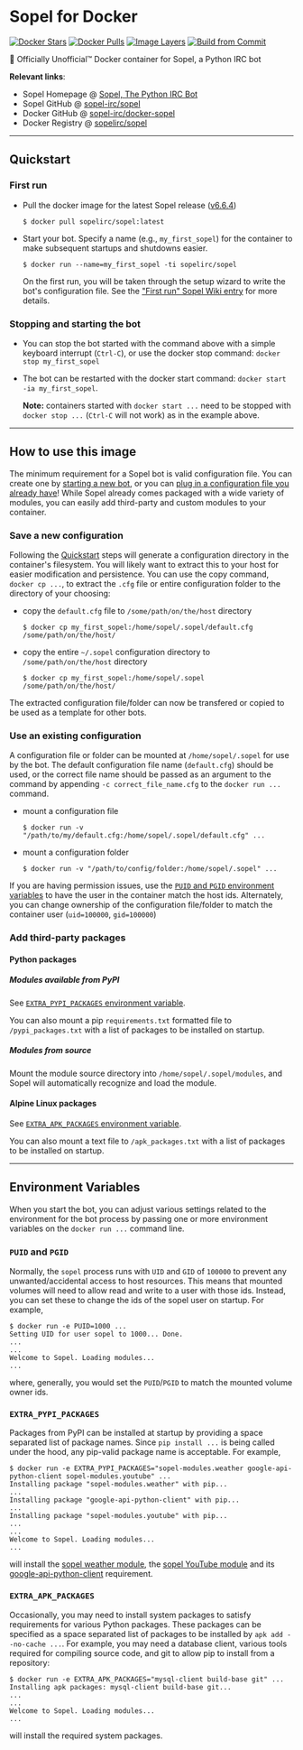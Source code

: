 # Sopel for Docker

[![Docker Stars](https://img.shields.io/docker/stars/sopelirc/sopel.svg)](https://hub.docker.com/r/sopelirc/sopel)
[![Docker Pulls](https://img.shields.io/docker/pulls/sopelirc/sopel.svg)](https://hub.docker.com/r/sopelirc/sopel)
[![Image Layers](https://images.microbadger.com/badges/image/sopelirc/sopel.svg)](https://microbadger.com/images/sopelirc/sopel)
[![Build from Commit](https://images.microbadger.com/badges/commit/sopelirc/sopel.svg)](https://microbadger.com/images/sopelirc/sopel)

:whale: Officially Unofficial™ Docker container for Sopel, a Python IRC bot

**Relevant links**:

* Sopel Homepage @ [Sopel, The Python IRC Bot](https://sopel.chat)
* Sopel GitHub @ [sopel-irc/sopel](https://github.com/sopel-irc/sopel)
* Docker GitHub @ [sopel-irc/docker-sopel](https://github.com/sopel-irc/docker-sopel)
* Docker Registry @ [sopelirc/sopel](https://hub.docker.com/r/sopelirc/sopel)

---

## Quickstart

### First run

* Pull the docker image for the latest Sopel release ([v6.6.4](https://github.com/sopel-irc/sopel/releases/tag/v6.6.4))

    ```console
    $ docker pull sopelirc/sopel:latest
    ```

* Start your bot. Specify a name (e.g., `my_first_sopel`) for the container to make subsequent startups and shutdowns easier.

    ```console
    $ docker run --name=my_first_sopel -ti sopelirc/sopel
    ```

    On the first run, you will be taken through the setup wizard to write the bot's configuration file. See the ["First run" Sopel Wiki entry](https://sopel.chat/tutorials/part-1-installation/#first-run) for more details.

### Stopping and starting the bot

* You can stop the bot started with the command above with a simple keyboard interrupt (`Ctrl-C`), or use the docker stop command: `docker stop my_first_sopel`
* The bot can be restarted with the docker start command: `docker start -ia my_first_sopel`. 

    **Note:**  containers started with `docker start ...` need to be stopped with `docker stop ...` (`Ctrl-C` will not work) as in the example above.

---

## How to use this image

The minimum requirement for a Sopel bot is valid configuration file. You can create one by [starting a new bot](#quickstart), or you can [plug in a configuration file you already have](#use-an-existing-configuration)! While Sopel already comes packaged with a wide variety of modules, you can easily add third-party and custom modules to your container.

### Save a new configuration

Following the [Quickstart](#quickstart) steps will generate a configuration directory in the container's filesystem. You will likely want to extract this to your host for easier modification and persistence. You can use the copy command, `docker cp ...`, to extract the `.cfg` file or entire configuration folder to the directory of your choosing:

* copy the `default.cfg` file to `/some/path/on/the/host` directory
    ```console
    $ docker cp my_first_sopel:/home/sopel/.sopel/default.cfg /some/path/on/the/host/
    ```
* copy the entire `~/.sopel` configuration directory to `/some/path/on/the/host` directory
  
    ```console
    $ docker cp my_first_sopel:/home/sopel/.sopel /some/path/on/the/host/
    ```

The extracted configuration file/folder can now be transfered or copied to be used as a template for other bots.

### Use an existing configuration

A configuration file or folder can be mounted at `/home/sopel/.sopel` for use by the bot. The default configuration file name (`default.cfg`) should be used, or the correct file name should be passed as an argument to the command by appending `-c correct_file_name.cfg` to the `docker run ...` command.

* mount a configuration file
    ```console
    $ docker run -v "/path/to/my/default.cfg:/home/sopel/.sopel/default.cfg" ...
    ```

* mount a configuration folder
    ```console
    $ docker run -v "/path/to/config/folder:/home/sopel/.sopel" ...
    ```

If you are having permission issues, use the [`PUID` and `PGID` environment variables](#puid-and-pgid) to have the user in the container match the host ids. Alternately, you can change ownership of the configuration file/folder to match the container user (`uid=100000`, `gid=100000`)

### Add third-party packages

#### Python packages

##### Modules available from PyPI

See [`EXTRA_PYPI_PACKAGES` environment variable](#extra_pypi_packages).

You can also mount a pip `requirements.txt` formatted file to `/pypi_packages.txt` with a list of packages to be installed on startup.


##### Modules from source

Mount the module source directory into `/home/sopel/.sopel/modules`, and Sopel will automatically recognize and load the module.

#### Alpine Linux packages

See [`EXTRA_APK_PACKAGES` environment variable](#extra_apk_packages).

You can also mount a text file to `/apk_packages.txt` with a list of packages to be installed on startup.

---

## Environment Variables

When you start the bot, you can adjust various settings related to the environment for the bot process by passing one or more environment variables on the `docker run ...` command line. 

### `PUID` and `PGID`

Normally, the `sopel` process runs with `UID` and `GID` of `100000` to prevent any unwanted/accidental access to host resources. This means that mounted volumes will need to allow read and write to a user with those ids. Instead, you can set these to change the ids of the sopel user on startup. For example, 

```console
$ docker run -e PUID=1000 ...
Setting UID for user sopel to 1000... Done.
...
...
Welcome to Sopel. Loading modules...
...
```

where, generally, you would set the `PUID`/`PGID` to match the mounted volume owner ids.

### `EXTRA_PYPI_PACKAGES`

Packages from PyPI can be installed at startup by providing a space separated list of package names. Since `pip install ...` is being called under the hood, any pip-valid package name is acceptable. For example,

```console
$ docker run -e EXTRA_PYPI_PACKAGES="sopel-modules.weather google-api-python-client sopel-modules.youtube" ...
Installing package "sopel-modules.weather" with pip...
...
Installing package "google-api-python-client" with pip...
...
Installing package "sopel-modules.youtube" with pip...
...
...
Welcome to Sopel. Loading modules...
...
```

will install the [sopel weather module](https://pypi.org/project/sopel-modules.weather), the [sopel YouTube module](https://pypi.org/project/sopel_modules.youtube) and its [google-api-python-client](https://pypi.org/project/google-api-python-client) requirement.

### `EXTRA_APK_PACKAGES`

Occasionally, you may need to install system packages to satisfy requirements for various Python packages. These packages can be specified as a space separated list of packages to be installed by `apk add --no-cache ...`. For example, you may need a database client, various tools required for compiling source code, and git to allow pip to install from a repository:

```console
$ docker run -e EXTRA_APK_PACKAGES="mysql-client build-base git" ...
Installing apk packages: mysql-client build-base git...
...
...
Welcome to Sopel. Loading modules...
...
```

will install the required system packages.